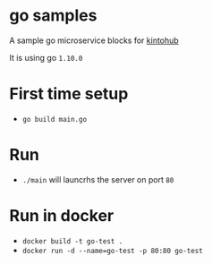 # go samples
A sample go microservice blocks for [kintohub](http://kintohub.com)

It is using go `1.10.0`

# First time setup
* `go build main.go`

# Run
- `./main` will launcrhs the server on port `80`

# Run in docker
- `docker build -t go-test .`
- `docker run -d --name=go-test -p 80:80 go-test` 
